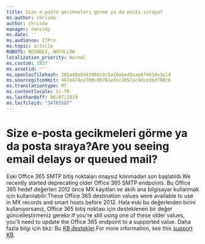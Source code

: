 ```yaml
---
title: Size e-posta gecikmeleri görme ya da posta sıraya?
ms.author: chrisda
author: chrisda
manager: dansimp
ms.date: ''
ms.audience: ITPro
ms.topic: article
ROBOTS: NOINDEX, NOFOLLOW
localization_priority: Normal
ms.custom: 1937
ms.assetid: ''
ms.openlocfilehash: 285ad9e856390dc0cba10ebed9aae07461de3e14
ms.sourcegitcommit: 4b7e478ce700c0b781efec3857ac4dce5bdf00c6
ms.translationtype: MT
ms.contentlocale: tr-TR
ms.lasthandoff: 06/07/2019
ms.locfileid: "34765507"
---
```

# <a name="are-you-seeing-email-delays-or-queued-mail"></a><span data-ttu-id="ea0e7-102">Size e-posta gecikmeleri görme ya da posta sıraya?</span><span class="sxs-lookup"><span data-stu-id="ea0e7-102">Are you seeing email delays or queued mail?</span></span>

<span data-ttu-id="ea0e7-103">Eski Office 365 SMTP bitiş noktaları onaysız kılınmadan son başlatıldı.</span><span class="sxs-lookup"><span data-stu-id="ea0e7-103">We recently started deprecating older Office 365 SMTP endpoints.</span></span> <span data-ttu-id="ea0e7-104">Bu Office 365 hedef değerleri 2012 önce MX kayıtları ve akıllı ana bilgisayar kullanmak için kullanılabilir.</span><span class="sxs-lookup"><span data-stu-id="ea0e7-104">These Office 365 destination values were available to use in MX records and smart hosts before 2012.</span></span> <span data-ttu-id="ea0e7-105">Hala eski bu değerlerden birini kullanıyorsanız, Office 365 bitiş noktası için desteklenen bir değer güncelleştirmeniz gerekir.</span><span class="sxs-lookup"><span data-stu-id="ea0e7-105">If you're still using one of these older values, you'll need to update the Office 365 endpoint to a supported value.</span></span> <span data-ttu-id="ea0e7-106">Daha fazla bilgi için bkz: Bu [KB destekler](https://support.microsoft.com/help/4057301/attr35-response-code-when-mail-is-sent-to-eop-exo).</span><span class="sxs-lookup"><span data-stu-id="ea0e7-106">For more information, see this [support KB](https://support.microsoft.com/help/4057301/attr35-response-code-when-mail-is-sent-to-eop-exo).</span></span>
